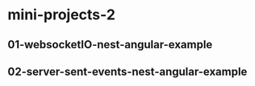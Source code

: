 # mini-projects-2

## 01-websocketIO-nest-angular-example

## 02-server-sent-events-nest-angular-example
